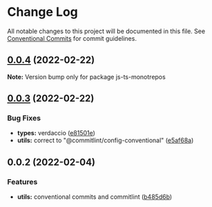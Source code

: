 # Change Log

All notable changes to this project will be documented in this file.
See [Conventional Commits](https://conventionalcommits.org) for commit guidelines.

## [0.0.4](https://github.com/mike-north/js-ts-monorepos/compare/v0.0.3...v0.0.4) (2022-02-22)

**Note:** Version bump only for package js-ts-monotrepos





## [0.0.3](https://github.com/mike-north/js-ts-monorepos/compare/v0.0.2...v0.0.3) (2022-02-22)


### Bug Fixes

* **types:** verdaccio ([e81501e](https://github.com/mike-north/js-ts-monorepos/commit/e81501eec9263f197f4287cf4a85532d1f76fae9))
* **utils:** correct to "@commitlint/config-conventional" ([e5af68a](https://github.com/mike-north/js-ts-monorepos/commit/e5af68a3a12f8100ca778c5d81df476c705fbdfc))





## 0.0.2 (2022-02-04)


### Features

* **utils:** conventional commits and commitlint ([b485d6b](https://github.com/mike-north/js-ts-monorepos/commit/b485d6bce986830821697ef7b7dbbab8d822c634))
